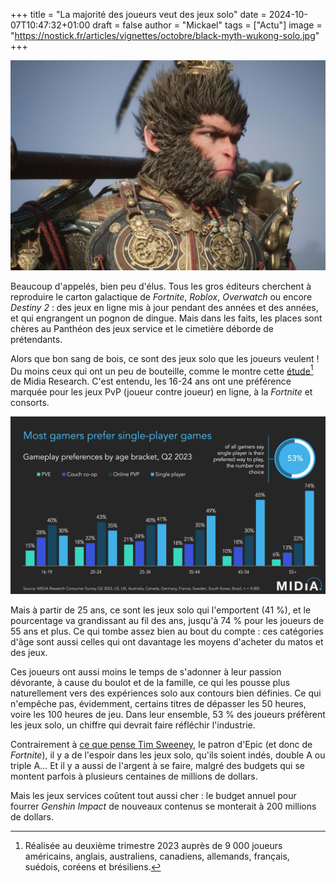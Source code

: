 +++
title = "La majorité des joueurs veut des jeux solo"
date = 2024-10-07T10:47:32+01:00
draft = false
author = "Mickael"
tags = ["Actu"]
image = "https://nostick.fr/articles/vignettes/octobre/black-myth-wukong-solo.jpg"
+++

![Black Myth Wukong](black-myth-wukong-solo.jpg "Black Myth Wukong, le symbole du jeu solo qui cartonne.") 

Beaucoup d'appelés, bien peu d'élus. Tous les gros éditeurs cherchent à reproduire le carton galactique de *Fortnite*, *Roblox*, *Overwatch* ou encore *Destiny 2* : des jeux en ligne mis à jour pendant des années et des années, et qui engrangent un pognon de dingue. Mais dans les faits, les places sont chères au Panthéon des jeux service et le cimetière déborde de prétendants.

Alors que bon sang de bois, ce sont des jeux solo que les joueurs veulent ! Du moins ceux qui ont un peu de bouteille, comme le montre cette [étude](https://www.midiaresearch.com/blog/most-gamers-prefer-single-player-games)[^1] de Midia Research. C'est entendu, les 16-24 ans ont une préférence marquée pour les jeux PvP (joueur contre joueur) en ligne, à la *Fortnite* et consorts. 

![Jeux solo vs jeux service](midia.jpg "") 

Mais à partir de 25 ans, ce sont les jeux solo qui l'emportent (41 %), et le pourcentage va grandissant au fil des ans, jusqu'à 74 % pour les joueurs de 55 ans et plus. Ce qui tombe assez bien au bout du compte : ces catégories d'âge sont aussi celles qui ont davantage les moyens d'acheter du matos et des jeux. 

Ces joueurs ont aussi moins le temps de s'adonner à leur passion dévorante, à cause du boulot et de la famille, ce qui les pousse plus naturellement vers des expériences solo aux contours bien définies. Ce qui n'empêche pas, évidemment, certains titres de dépasser les 50 heures, voire les 100 heures de jeu. Dans leur ensemble, 53 % des joueurs préfèrent les jeux solo, un chiffre qui devrait faire réfléchir l'industrie.

Contrairement à [ce que pense Tim Sweeney](https://nostick.fr/articles/2024/octobre/0510-backlog-nintendo-fortnite-emulation-f-zero-sims-4/#la-grosse-info-de-la-semaine--la-fin-des-jeux-solo-est-proche-selon-le-patron-depic), le patron d'Epic (et donc de *Fortnite*), il y a de l'espoir dans les jeux solo, qu'ils soient indés, double A ou triple A… Et il y a aussi de l'argent à se faire, malgré des budgets qui se montent parfois à plusieurs centaines de millions de dollars. 

Mais les jeux services coûtent tout aussi cher : le budget annuel pour fourrer *Genshin Impact* de nouveaux contenus se monterait à 200 millions de dollars.

[^1]: Réalisée au deuxième trimestre 2023 auprès de 9 000 joueurs américains, anglais, australiens, canadiens, allemands, français, suédois, coréens et brésiliens.